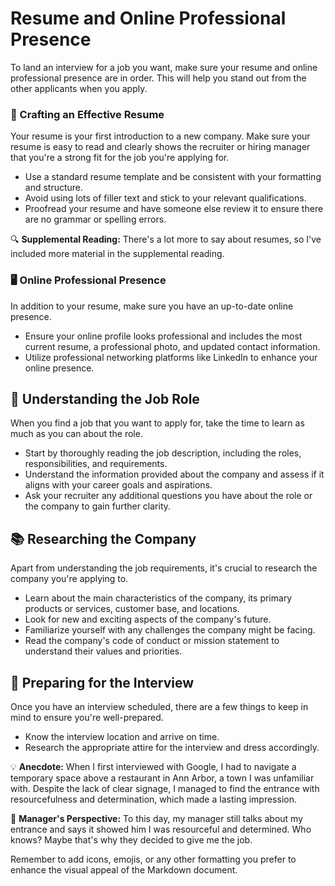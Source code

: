 # Resume and Online Professional Presence 

To land an interview for a job you want, make sure your resume and online professional presence are in order. This will help you stand out from the other applicants when you apply.

### 📝 Crafting an Effective Resume

Your resume is your first introduction to a new company. Make sure your resume is easy to read and clearly shows the recruiter or hiring manager that you're a strong fit for the job you're applying for.

- Use a standard resume template and be consistent with your formatting and structure.
- Avoid using lots of filler text and stick to your relevant qualifications.
- Proofread your resume and have someone else review it to ensure there are no grammar or spelling errors.

🔍 **Supplemental Reading:** There's a lot more to say about resumes, so I've included more material in the supplemental reading.

### 🖥️ Online Professional Presence

In addition to your resume, make sure you have an up-to-date online presence.

- Ensure your online profile looks professional and includes the most current resume, a professional photo, and updated contact information.
- Utilize professional networking platforms like LinkedIn to enhance your online presence.

## 📑 Understanding the Job Role

When you find a job that you want to apply for, take the time to learn as much as you can about the role.

- Start by thoroughly reading the job description, including the roles, responsibilities, and requirements.
- Understand the information provided about the company and assess if it aligns with your career goals and aspirations.
- Ask your recruiter any additional questions you have about the role or the company to gain further clarity.

## 📚 Researching the Company

Apart from understanding the job requirements, it's crucial to research the company you're applying to.

- Learn about the main characteristics of the company, its primary products or services, customer base, and locations.
- Look for new and exciting aspects of the company's future.
- Familiarize yourself with any challenges the company might be facing.
- Read the company's code of conduct or mission statement to understand their values and priorities.

## 📅 Preparing for the Interview

Once you have an interview scheduled, there are a few things to keep in mind to ensure you're well-prepared.

- Know the interview location and arrive on time.
- Research the appropriate attire for the interview and dress accordingly.

💡 **Anecdote:** When I first interviewed with Google, I had to navigate a temporary space above a restaurant in Ann Arbor, a town I was unfamiliar with. Despite the lack of clear signage, I managed to find the entrance with resourcefulness and determination, which made a lasting impression.

🤝 **Manager's Perspective:** To this day, my manager still talks about my entrance and says it showed him I was resourceful and determined. Who knows? Maybe that's why they decided to give me the job.

Remember to add icons, emojis, or any other formatting you prefer to enhance the visual appeal of the Markdown document.